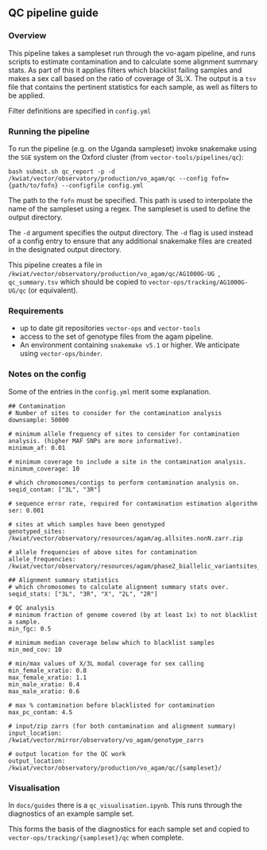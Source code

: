 ## QC pipeline guide

### Overview

This pipeline takes a sampleset run through the vo-agam pipeline, and runs scripts to estimate contamination and to calculate some alignment summary stats.
As part of this it applies filters which blacklist failing samples and makes a sex call based on the ratio of coverage of 3L:X.
The output is a `tsv` file that contains the pertinent statistics for each sample, as well as filters to be applied.

Filter definitions are specified in `config.yml`

### Running the pipeline

To run the pipeline (e.g. on the Uganda sampleset) invoke snakemake using the `SGE` system on the Oxford cluster (from `vector-tools/pipelines/qc`):

```
bash submit.sh qc_report -p -d /kwiat/vector/observatory/production/vo_agam/qc --config fofn={path/to/fofn} --configfile config.yml
```

The path to the `fofn` must be specified. This path is used to interpolate the name of the sampleset using a regex. The sampleset is used to define the output directory.

The `-d` argument specifies the output directory. The `-d` flag is used instead of a config entry to ensure that any additional snakemake files are created in the designated output directory.

This pipeline creates a file in `/kwiat/vector/observatory/production/vo_agam/qc/AG1000G-UG `, `qc_summary.tsv` which should be copied to `vector-ops/tracking/AG1000G-UG/qc` (or equivalent).

### Requirements

- up to date git repositories `vector-ops` and `vector-tools`
- access to the set of genotype files from the agam pipeline.
- An environment containing `snakemake v5.1` or higher. We anticipate using `vector-ops/binder`.

### Notes on the config

Some of the entries in the `config.yml` merit some explanation. 

```
## Contamination
# Number of sites to consider for the contamination analysis
downsample: 50000

# minimum allele frequency of sites to consider for contamination analysis. (higher MAF SNPs are more informative).
minimum_af: 0.01

# minimum coverage to include a site in the contamination analysis.
minimum_coverage: 10

# which chromosomes/contigs to perform contamination analysis on.
seqid_contam: ["3L", "3R"]

# sequence error rate, required for contamination estimation algorithm
ser: 0.001

# sites at which samples have been genotyped
genotyped_sites: /kwiat/vector/observatory/resources/agam/ag.allsites.nonN.zarr.zip

# allele frequencies of above sites for contamination
allele_frequencies: /kwiat/vector/observatory/resources/agam/phase2_biallelic_variantsites_af.zarr

## Alignment summary statistics
# which chromosomes to calculate alignment summary stats over.
seqid_stats: ["3L", "3R", "X", "2L", "2R"]

# QC analysis
# minimum fraction of genome covered (by at least 1x) to not blacklist a sample.
min_fgc: 0.5

# minimum median coverage below which to blacklist samples
min_med_cov: 10

# min/max values of X/3L modal coverage for sex calling
min_female_xratio: 0.8
max_female_xratio: 1.1
min_male_xratio: 0.4
max_male_xratio: 0.6

# max % contamination before blacklisted for contamination
max_pc_contam: 4.5

# input/zip zarrs (for both contamination and alignment summary)
input_location: /kwiat/vector/mirror/observatory/vo_agam/genotype_zarrs

# output location for the QC work
output_location: /kwiat/vector/observatory/production/vo_agam/qc/{sampleset}/
```

### Visualisation

In `docs/guides` there is a `qc_visualisation.ipynb`. This runs through the diagnostics of an example sample set. 

This forms the basis of the diagnostics for each sample set and copied to `vector-ops/tracking/{sampleset}/qc` when complete.

